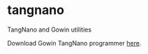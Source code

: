 # tangnano
TangNano and Gowin utilities


Download Gowin TangNano programmer <a id="raw-url" href="https://github.com/siriokds/tangnano/blob/main/programmer.zip">here</a>.
